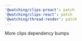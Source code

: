 ```yaml
---
'@watching/clips-preact': patch
'@watching/clips-react': patch
'@watching/thread-render': patch
---
```


More clips dependency bumps
